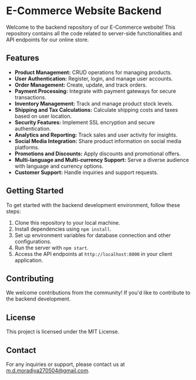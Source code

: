 # E-Commerce Website Backend

Welcome to the backend repository of our E-Commerce website! This repository contains all the code related to server-side functionalities and API endpoints for our online store.

## Features

- **Product Management:** CRUD operations for managing products.
- **User Authentication:** Register, login, and manage user accounts.
- **Order Management:** Create, update, and track orders.
- **Payment Processing:** Integrate with payment gateways for secure transactions.
- **Inventory Management:** Track and manage product stock levels.
- **Shipping and Tax Calculations:** Calculate shipping costs and taxes based on user location.
- **Security Features:** Implement SSL encryption and secure authentication.
- **Analytics and Reporting:** Track sales and user activity for insights.
- **Social Media Integration:** Share product information on social media platforms.
- **Promotions and Discounts:** Apply discounts and promotional offers.
- **Multi-language and Multi-currency Support:** Serve a diverse audience with language and currency options.
- **Customer Support:** Handle inquiries and support requests.

## Getting Started

To get started with the backend development environment, follow these steps:

1. Clone this repository to your local machine.
2. Install dependencies using `npm install`.
3. Set up environment variables for database connection and other configurations.
4. Run the server with `npm start`.
5. Access the API endpoints at `http://localhost:8000` in your client application.

## Contributing

We welcome contributions from the community! If you'd like to contribute to the backend development.

## License

This project is licensed under the MIT License.

## Contact

For any inquiries or support, please contact us at m.d.moradiya270504@gmail.com.
